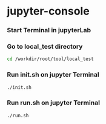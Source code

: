 # jupyter-console

### Start Terminal in jupyterLab

### Go to local_test directory

```bash
cd /workdir/root/tool/local_test
```

### Run init.sh on jupyter Terminal

```bash
./init.sh
```

### Run run.sh on jupyter Terminal

```bash
./run.sh
```
